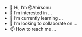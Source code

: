 - 👋 Hi, I’m @Ahirsonu
- 👀 I’m interested in ...
- 🌱 I’m currently learning ...
- 💞️ I’m looking to collaborate on ...
- 📫 How to reach me ...

<!---
Ahirsonu/Ahirsonu is a ✨ special ✨ repository because its `README.md` (this file) appears on your GitHub profile.
You can click the Preview link to take a look at your changes.
--->
